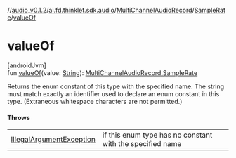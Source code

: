 //[audio_v0.1.2](../../../../index.md)/[ai.fd.thinklet.sdk.audio](../../index.md)/[MultiChannelAudioRecord](../index.md)/[SampleRate](index.md)/[valueOf](value-of.md)

# valueOf

[androidJvm]\
fun [valueOf](value-of.md)(value: [String](https://kotlinlang.org/api/latest/jvm/stdlib/kotlin/-string/index.html)): [MultiChannelAudioRecord.SampleRate](index.md)

Returns the enum constant of this type with the specified name. The string must match exactly an identifier used to declare an enum constant in this type. (Extraneous whitespace characters are not permitted.)

#### Throws

| | |
|---|---|
| [IllegalArgumentException](https://kotlinlang.org/api/latest/jvm/stdlib/kotlin/-illegal-argument-exception/index.html) | if this enum type has no constant with the specified name |

